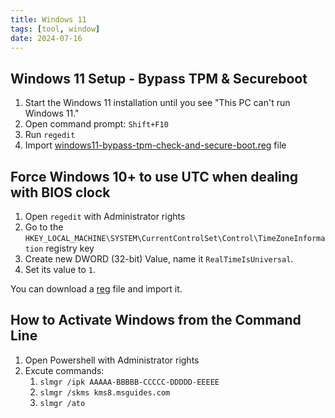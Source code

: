 ```yaml
---
title: Windows 11
tags: [tool, window]
date: 2024-07-16
---
```


## Windows 11 Setup - Bypass TPM & Secureboot

1. Start the Windows 11 installation until you see "This PC can't run Windows 11."
2. Open command prompt: ```Shift+F10```
3. Run ```regedit```
3. Import [windows11-bypass-tpm-check-and-secure-boot.reg](../files/windows11-bypass-tpm-check-and-secure-boot.reg) file

## Force Windows 10+ to use UTC when dealing with BIOS clock

1. Open ```regedit``` with Administrator rights
2. Go to the ```HKEY_LOCAL_MACHINE\SYSTEM\CurrentControlSet\Control\TimeZoneInformation``` registry key
3. Create new DWORD (32-bit) Value, name it ```RealTimeIsUniversal```.
4. Set its value to ```1```.

You can download a [reg](../files/windows-use-utc.reg) file and import it.

## How to Activate Windows from the Command Line

1. Open Powershell with Administrator rights
2. Excute commands:
    1. ```slmgr /ipk AAAAA-BBBBB-CCCCC-DDDDD-EEEEE```
    2. ```slmgr /skms kms8.msguides.com```
    3. ```slmgr /ato```

